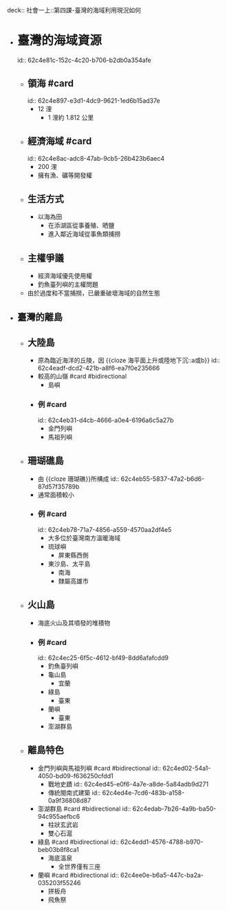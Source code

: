 deck:: 社會一上::第四課-臺灣的海域利用現況如何

- # 臺灣的海域資源
  id:: 62c4e81c-152c-4c20-b706-b2db0a354afe
	- ## 領海 #card
	  id:: 62c4e897-e3d1-4dc9-9621-1ed6b15ad37e
		- 12 浬
			- 1 浬約 1.812 公里
	- ## 經濟海域 #card
	  id:: 62c4e8ac-adc8-47ab-9cb5-26b423b6aec4
		- 200 浬
		- 擁有漁、礦等開發權
	- ## 生活方式
		- 以海為田
			- 在添湖區從事養殖、晒鹽
			- 進入鄰近海域從事魚類捕撈
	- ## 主權爭議
		- 經濟海域優先使用權
		- 釣魚臺列嶼的主權問題
	- 由於過度和不當捕撈，已嚴重破壞海域的自然生態
- ## 臺灣的離島
	- ## 大陸島
		- 原為臨近海洋的丘陵，因 {{cloze 海平面上升或陸地下沉::a或b}}
		  id:: 62c4eadf-dcd2-421b-a8f6-ea7f0e235666
		- 較高的山嶺 #card  #bidirectional
			- 島嶼
		- ### 例 #card
		  id:: 62c4eb31-d4cb-4666-a0e4-6196a6c5a27b
			- 金門列嶼
			- 馬祖列嶼
	- ## 珊瑚礁島
		- 由 {{cloze 珊瑚礁}}所構成
		  id:: 62c4eb55-5837-47a2-b6d6-87d57f35789b
		- 通常面積較小
		- ### 例 #card
		  id:: 62c4eb78-71a7-4856-a559-4570aa2df4e5
			- 大多位於臺灣南方溫暖海域
			- 琉球嶼
				- 屏東縣西側
			- 東沙島、太平島
				- 南海
				- 隸屬高雄市
	- ## 火山島
		- 海底火山及其噴發的堆積物
		- ### 例 #card
		  id:: 62c4ec25-6f5c-4612-bf49-8dd6afafcdd9
			- 釣魚臺列嶼
			- 龜山島
				- 宜蘭
			- 綠島
				- 臺東
			- 蘭嶼
				- 臺東
			- 澎湖群島
	- ## 離島特色
		- 金門列嶼與馬祖列嶼 #card #bidirectional
		  id:: 62c4ed02-54a1-4050-bd09-f636250cfdd1
			- 戰地史蹟
			  id:: 62c4ed45-e0f6-4a7e-a8de-5a84adb9d271
			- 傳統閩南式建築
			  id:: 62c4ed4e-7cd6-483b-a158-0a9f36808d87
		- 澎湖群島 #card #bidirectional
		  id:: 62c4edab-7b26-4a9b-ba50-94c955aefbc6
			- 柱狀玄武岩
			- 雙心石滬
		- 綠島 #card #bidirectional
		  id:: 62c4edd1-4576-4788-b970-beb03b8f8ca1
			- 海底溫泉
				- 全世界僅有三座
		- 蘭嶼 #card #bidirectional
		  id:: 62c4ee0e-b6a5-447c-ba2a-035203f55246
			- 拼板舟
			- 飛魚祭